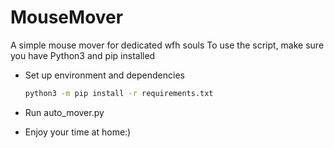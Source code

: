 # MouseMover
A simple mouse mover for dedicated wfh souls
To use the script, make sure you have Python3 and pip installed

- Set up environment and dependencies
  ```bash
  python3 -m pip install -r requirements.txt
  ```

- Run auto_mover.py
- Enjoy your time at home:)
